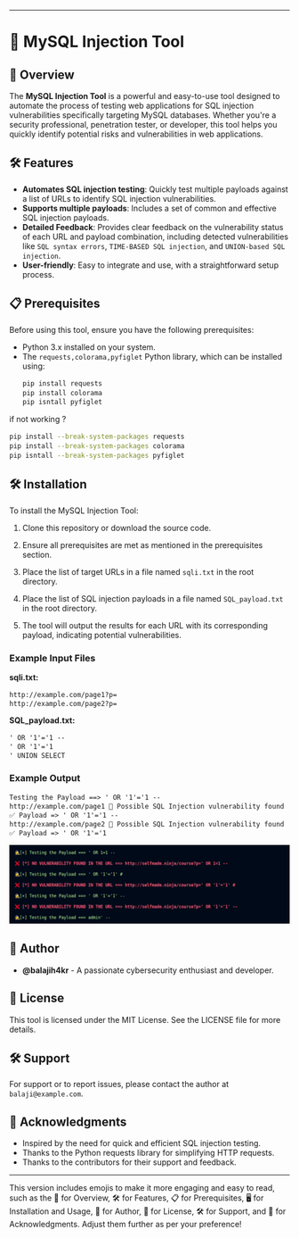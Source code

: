 

---

# 💉 MySQL Injection Tool


## 📄 Overview
The **MySQL Injection Tool** is a powerful and easy-to-use tool designed to automate the process of testing web applications for SQL injection vulnerabilities specifically targeting MySQL databases. Whether you're a security professional, penetration tester, or developer, this tool helps you quickly identify potential risks and vulnerabilities in web applications.

## 🛠 Features
- **Automates SQL injection testing**: Quickly test multiple payloads against a list of URLs to identify SQL injection vulnerabilities.
- **Supports multiple payloads**: Includes a set of common and effective SQL injection payloads.
- **Detailed Feedback**: Provides clear feedback on the vulnerability status of each URL and payload combination, including detected vulnerabilities like `SQL syntax errors`, `TIME-BASED SQL injection`, and `UNION-based SQL injection`.
- **User-friendly**: Easy to integrate and use, with a straightforward setup process.

## 📋 Prerequisites
Before using this tool, ensure you have the following prerequisites:
- Python 3.x installed on your system.
- The `requests,colorama,pyfiglet` Python library, which can be installed using:
  ```bash
  pip install requests
  pip install colorama
  pip isntall pyfiglet
  ```
if not working ?
  ```bash
  pip install --break-system-packages requests
  pip install --break-system-packages colorama
  pip isntall --break-system-packages pyfiglet
  ```

## 🛠 Installation
To install the MySQL Injection Tool:
1. Clone this repository or download the source code.
2. Ensure all prerequisites are met as mentioned in the prerequisites section.
3. Place the list of target URLs in a file named `sqli.txt` in the root directory.
4. Place the list of SQL injection payloads in a file named `SQL_payload.txt` in the root directory.


3. The tool will output the results for each URL with its corresponding payload, indicating potential vulnerabilities.

### Example Input Files
**sqli.txt:**
```
http://example.com/page1?p=
http://example.com/page2?p=
```

**SQL_payload.txt:**
```
' OR '1'='1 --
' OR '1'='1
' UNION SELECT
```

### Example Output
```plaintext
Testing the Payload ==> ' OR '1'='1 --
http://example.com/page1 🛑 Possible SQL Injection vulnerability found
✅ Payload => ' OR '1'='1 --
http://example.com/page2 🛑 Possible SQL Injection vulnerability found
✅ Payload => ' OR '1'='1
```
![MySQL Injection Tool](images/tool2.png)


## 📝 Author
- **@balajih4kr** - A passionate cybersecurity enthusiast and developer.

## 🔐 License
This tool is licensed under the MIT License. See the LICENSE file for more details.

## 🛠 Support
For support or to report issues, please contact the author at `balaji@example.com`.

## 🎁 Acknowledgments
- Inspired by the need for quick and efficient SQL injection testing.
- Thanks to the Python requests library for simplifying HTTP requests.
- Thanks to the contributors for their support and feedback.

---

This version includes emojis to make it more engaging and easy to read, such as the 🚀 for Overview, 🛠 for Features, 📋 for Prerequisites, 🖥 for Installation and Usage, 📝 for Author, 🔐 for License, 🛠 for Support, and 🎁 for Acknowledgments. Adjust them further as per your preference!
